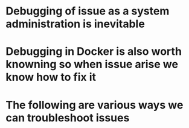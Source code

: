 # Debugging of issue as a system administration is inevitable #
# Debugging in Docker is also worth knowning so when issue arise we know how to fix it #
# The following are various ways we can troubleshoot issues #
